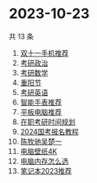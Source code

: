 # 2023-10-23

共 13 条

<!-- BEGIN -->
<!-- 最后更新时间 Mon Oct 23 2023 13:08:48 GMT+0800 (China Standard Time) -->

1. [双十一手机推荐](https://www.zhihu.com/search?q=双十一手机推荐)
1. [考研政治](https://www.zhihu.com/search?q=考研政治)
1. [考研数学](https://www.zhihu.com/search?q=考研数学)
1. [重阳节](https://www.zhihu.com/search?q=重阳节)
1. [考研英语](https://www.zhihu.com/search?q=考研英语)
1. [智能手表推荐](https://www.zhihu.com/search?q=智能手表推荐)
1. [平板电脑推荐](https://www.zhihu.com/search?q=平板电脑推荐)
1. [在职考研时间规划](https://www.zhihu.com/search?q=在职考研时间规划)
1. [2024国考报名教程](https://www.zhihu.com/search?q=2024国考报名教程)
1. [陈牧驰吴楚一](https://www.zhihu.com/search?q=陈牧驰吴楚一)
1. [电脑壁纸4K](https://www.zhihu.com/search?q=电脑壁纸4K)
1. [电脑内存怎么选](https://www.zhihu.com/search?q=电脑内存怎么选)
1. [笔记本2023推荐](https://www.zhihu.com/search?q=笔记本2023推荐)

<!-- END -->
